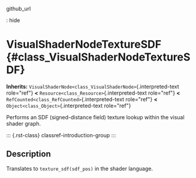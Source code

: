 github_url

:   hide

# VisualShaderNodeTextureSDF {#class_VisualShaderNodeTextureSDF}

**Inherits:**
`VisualShaderNode<class_VisualShaderNode>`{.interpreted-text role="ref"}
**\<** `Resource<class_Resource>`{.interpreted-text role="ref"} **\<**
`RefCounted<class_RefCounted>`{.interpreted-text role="ref"} **\<**
`Object<class_Object>`{.interpreted-text role="ref"}

Performs an SDF (signed-distance field) texture lookup within the visual
shader graph.

::: {.rst-class}
classref-introduction-group
:::

## Description

Translates to `texture_sdf(sdf_pos)` in the shader language.
